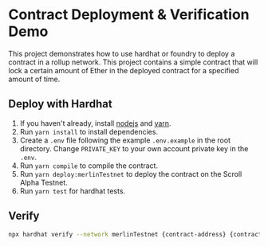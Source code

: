 # Contract Deployment & Verification Demo

This project demonstrates how to use hardhat or foundry to deploy a contract in a rollup network. This project contains a simple contract that will lock a certain amount of Ether in the deployed contract for a specified amount of time.


## Deploy with Hardhat

1. If you haven't already, install [nodejs](https://nodejs.org/en/download/) and [yarn](https://classic.yarnpkg.com/lang/en/docs/install).
2. Run `yarn install` to install dependencies.
3. Create a `.env` file following the example `.env.example` in the root directory. Change `PRIVATE_KEY` to your own account private key in the `.env`.
4. Run `yarn compile` to compile the contract.
5. Run `yarn deploy:merlinTestnet` to deploy the contract on the Scroll Alpha Testnet.
6. Run `yarn test` for hardhat tests.

## Verify

```sh
npx hardhat verify --network merlinTestnet {contract-address} {contract-args}
```